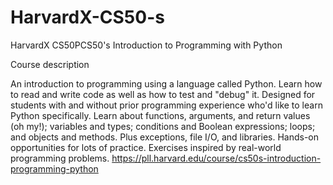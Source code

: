 # HarvardX-CS50-s
HarvardX CS50PCS50's Introduction to Programming with Python

Course description

An introduction to programming using a language called Python. Learn how to read and write code as well as how to test and "debug" it. Designed for students with and without prior programming experience who'd like to learn Python specifically. Learn about functions, arguments, and return values (oh my!); variables and types; conditions and Boolean expressions; loops; and objects and methods. Plus exceptions, file I/O, and libraries. Hands-on opportunities for lots of practice. Exercises inspired by real-world programming problems.
https://pll.harvard.edu/course/cs50s-introduction-programming-python
